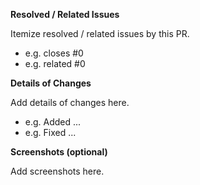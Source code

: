 **Resolved / Related Issues**

Itemize resolved / related issues by this PR.
- e.g. closes #0
- e.g. related #0

**Details of Changes**

Add details of changes here.
- e.g. Added ...
- e.g. Fixed ...

**Screenshots (optional)**

Add screenshots here.
